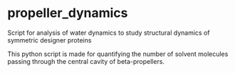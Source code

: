 # propeller_dynamics
Script for analysis of water dynamics to study structural dynamics of symmetric designer proteins


This python script is made for quantifying the number of solvent molecules passing through the central cavity of beta-propellers. 
